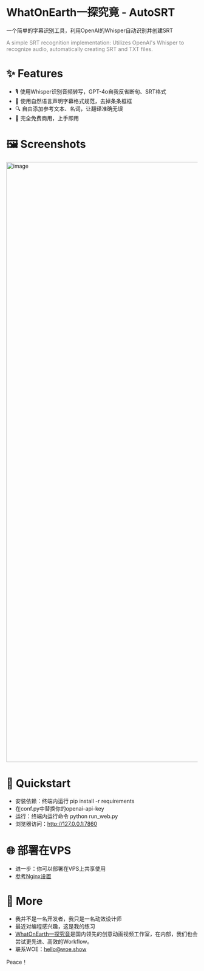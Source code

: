 # **WhatOnEarth一探究竟 - AutoSRT**

一个简单的字幕识别工具，利用OpenAI的Whisper自动识别并创建SRT

<span style="color: gray;">A simple SRT recognition implementation: Utilizes OpenAI's Whisper to recognize audio, automatically creating SRT and TXT files.</span>

# ✨ Features
- 🎙️ 使用Whisper识别音频转写，GPT-4o自我反省断句、SRT格式
- 📝 使用自然语言声明字幕格式规范，去掉条条框框
- 🔍 自由添加参考文本、名词，让翻译准确无误
- 💯 完全免费商用，上手即用

# 🖼️ Screenshots
<img width="1580" alt="image" src="https://github.com/user-attachments/assets/c40e20f8-02cf-43e2-af81-19dea419a1fc">


# 🚀 Quickstart
- 安装依赖：终端内运行 pip install -r requirements
- 在conf.py中替换你的openai-api-key
- 运行：终端内运行命令 python run_web.py
- 浏览器访问：http://127.0.0.1:7860

# 🌐 部署在VPS
- 进一步：你可以部署在VPS上共享使用
- [参考Nginx设置](https://github.com/billzhuang6569/AutoSRT/blob/main/nginx_sample)


# 📌 More
- 我并不是一名开发者，我只是一名动效设计师
- 最近对编程感兴趣，这是我的练习
- [WhatOnEarth一探究竟](https://www.woe.show)是国内领先的创意动画视频工作室，在内部，我们也会尝试更先进、高效的Workflow。
- 联系WOE：hello@woe.show

Peace！


